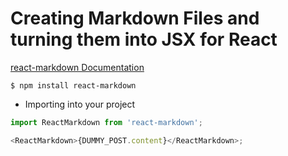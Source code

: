 # Creating Markdown Files and turning them into JSX for React

[react-markdown Documentation](https://www.npmjs.com/package/react-markdown)

```
$ npm install react-markdown
```

-   Importing into your project

```javascript
import ReactMarkdown from 'react-markdown';

<ReactMarkdown>{DUMMY_POST.content}</ReactMarkdown>;
```
